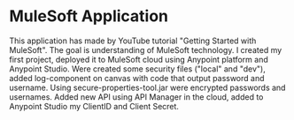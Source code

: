 # MuleSoft Application

This application has made by YouTube tutorial "Getting Started with MuleSoft". The goal is understanding of MuleSoft technology. I created my first project, deployed it to MuleSoft cloud using Anypoint platform and Anypoint Studio. Were created some security files ("local" and "dev"), added log-component on canvas with code that output password and username. Using secure-properties-tool.jar were encrypted passwords and usernames. Added new API using API Manager in the cloud, added to Anypoint Studio my ClientID and Client Secret.
